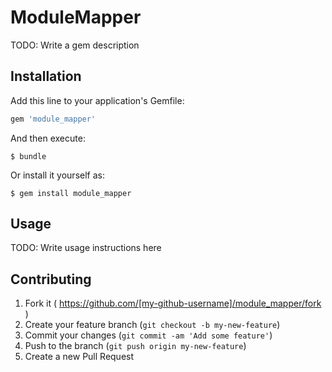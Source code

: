 # ModuleMapper

TODO: Write a gem description

## Installation

Add this line to your application's Gemfile:

```ruby
gem 'module_mapper'
```

And then execute:

    $ bundle

Or install it yourself as:

    $ gem install module_mapper

## Usage

TODO: Write usage instructions here

## Contributing

1. Fork it ( https://github.com/[my-github-username]/module_mapper/fork )
2. Create your feature branch (`git checkout -b my-new-feature`)
3. Commit your changes (`git commit -am 'Add some feature'`)
4. Push to the branch (`git push origin my-new-feature`)
5. Create a new Pull Request
